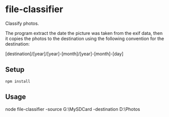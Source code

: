 # file-classifier

Classify photos. 

The program extract the date the picture was taken from the exif data, then it copies the photos to the destination using the following convention for the destination:

[destination]/[year]/[year]-[month]/[year]-[month]-[day]

## Setup 

`npm install`

## Usage

node file-classifier -source G:\MySDCard -destination D:\Photos

